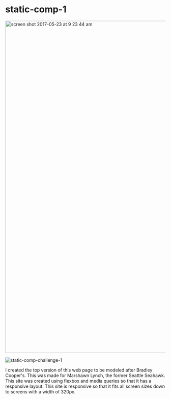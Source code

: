 # static-comp-1

<img width="1040" alt="screen shot 2017-05-23 at 9 23 44 am" src="https://cloud.githubusercontent.com/assets/25092178/26362017/f9e38468-3f99-11e7-994d-016da0408810.png">

![static-comp-challenge-1](https://cloud.githubusercontent.com/assets/25092178/26361457/436ba41e-3f98-11e7-98c3-a9054d3610b3.jpg)


I created the top version of this web page to be modeled after Bradley Cooper's. This was made for Marshawn Lynch, the former Seattle Seahawk. This site was created using flexbox and media queries so that it has a responsive layout. This site is responsive so that it fits all screen sizes down to screens with a width of 320px. 
